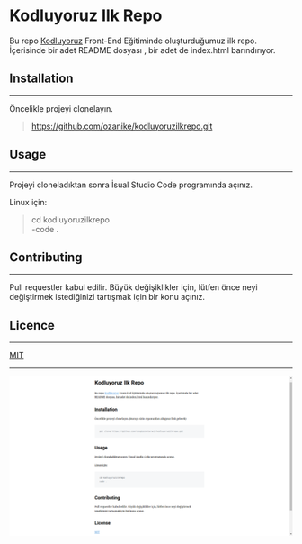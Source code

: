 # Kodluyoruz Ilk Repo
Bu repo [Kodluyoruz](https://kodluyoruz.org) Front-End Eğitiminde oluşturduğumuz ilk repo. İçerisinde bir adet README dosyası , bir adet de index.html barındırıyor.

## Installation
___
Öncelikle projeyi clonelayın.   
>https://github.com/ozanike/kodluyoruzilkrepo.git

## Usage
___
Projeyi cloneladıktan sonra İsual Studio Code programında açınız.     

Linux için:   
>cd kodluyoruzilkrepo   
-code . 

## Contributing
___
Pull requestler kabul edilir. Büyük değişiklikler için, lütfen önce neyi değiştirmek istediğinizi tartışmak için bir konu açınız.
## Licence
___
[MIT](https://choosealicense.com/licenses/mit/)

___

![Resim](https://raw.githubusercontent.com/Kodluyoruz/taskforce/main/git/odev1/figures/markdown.png)